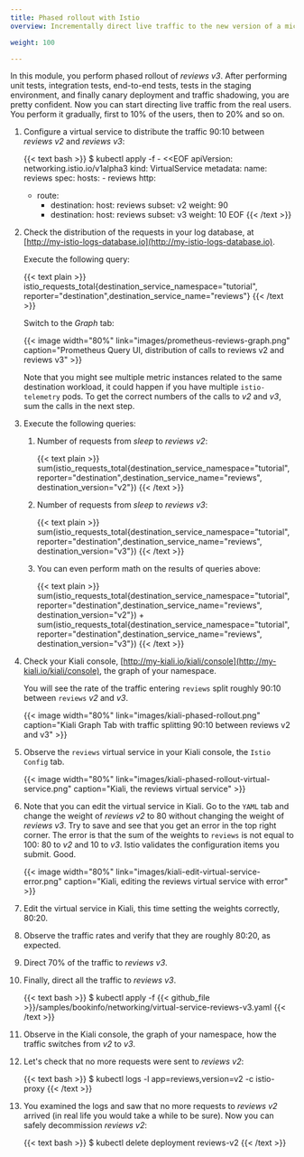 ```yaml
---
title: Phased rollout with Istio
overview: Incrementally direct live traffic to the new version of a microservice.

weight: 100

---
```


In this module, you perform phased rollout of _reviews v3_. After performing unit tests, integration tests,
end-to-end tests, tests in the staging environment, and finally canary deployment and traffic shadowing,
you are pretty confident.
Now you can start directing live traffic from the real users. You perform it gradually, first to 10% of the users,
then to 20% and so on.

1.  Configure a virtual service to distribute the traffic 90:10 between _reviews v2_ and _reviews v3_:

    {{< text bash >}}
    $ kubectl apply -f - <<EOF
    apiVersion: networking.istio.io/v1alpha3
    kind: VirtualService
    metadata:
      name: reviews
    spec:
      hosts:
        - reviews
      http:
      - route:
        - destination:
            host: reviews
            subset: v2
          weight: 90
        - destination:
            host: reviews
            subset: v3
          weight: 10
    EOF
    {{< /text >}}

1.  Check the distribution of the requests in your log database,
    at [http://my-istio-logs-database.io](http://my-istio-logs-database.io).

    Execute the following query:

    {{< text plain >}}
    istio_requests_total{destination_service_namespace="tutorial", reporter="destination",destination_service_name="reviews"}
    {{< /text >}}

    Switch to the _Graph_ tab:

    {{< image width="80%"
        link="images/prometheus-reviews-graph.png"
        caption="Prometheus Query UI, distribution of calls to reviews v2 and reviews v3"
        >}}

    Note that you might see multiple metric instances related to the same destination workload, it could
    happen if you have multiple `istio-telemetry` pods. To get the correct numbers of the calls to
    _v2_ and _v3_, sum the calls in the next step.

1.  Execute the following queries:

    1.  Number of requests from _sleep_ to _reviews v2_:

        {{< text plain >}}
        sum(istio_requests_total{destination_service_namespace="tutorial", reporter="destination",destination_service_name="reviews", destination_version="v2"})
        {{< /text >}}

    1.  Number of requests from _sleep_ to _reviews v3_:

        {{< text plain >}}
        sum(istio_requests_total{destination_service_namespace="tutorial", reporter="destination",destination_service_name="reviews", destination_version="v3"})
        {{< /text >}}

    1.  You can even perform math on the results of queries above:

        {{< text plain >}}
        sum(istio_requests_total{destination_service_namespace="tutorial", reporter="destination",destination_service_name="reviews", destination_version="v2"}) + sum(istio_requests_total{destination_service_namespace="tutorial", reporter="destination",destination_service_name="reviews", destination_version="v3"})
        {{< /text >}}

1.  Check your Kiali console,
    [http://my-kiali.io/kiali/console](http://my-kiali.io/kiali/console), the graph of your namespace.

    You will see the rate of the traffic entering `reviews` split roughly 90:10 between `reviews` _v2_ and _v3_.

    {{< image width="80%"
        link="images/kiali-phased-rollout.png"
        caption="Kiali Graph Tab with traffic splitting 90:10 between reviews v2 and v3"
        >}}

1.  Observe the `reviews` virtual service in your Kiali console, the `Istio Config` tab.

    {{< image width="80%"
        link="images/kiali-phased-rollout-virtual-service.png"
        caption="Kiali, the reviews virtual service"
        >}}

1.  Note that you can edit the virtual service in Kiali. Go to the `YAML` tab and change the weight of _reviews v2_ to
    80 without changing the weight of _reviews v3_.
    Try to save and see that you get an error in the top right corner. The error is that the sum of the weights to
    `reviews` is not equal to 100: 80 to _v2_ and 10 to _v3_. Istio validates the configuration items you submit. Good.

    {{< image width="80%"
        link="images/kiali-edit-virtual-service-error.png"
        caption="Kiali, editing the reviews virtual service with error"
        >}}

1.  Edit the virtual service in Kiali, this time setting the weights correctly, 80:20.

1.  Observe the traffic rates and verify that they are roughly 80:20, as expected.

1.  Direct 70% of the traffic to _reviews v3_.

1.  Finally, direct all the traffic to _reviews v3_.

    {{< text bash >}}
    $ kubectl apply -f {{< github_file >}}/samples/bookinfo/networking/virtual-service-reviews-v3.yaml
    {{< /text >}}

1.  Observe in the Kiali console, the graph of your namespace, how the traffic switches from _v2_ to _v3_.

1.  Let's check that no more requests were sent to _reviews v2_:

    {{< text bash >}}
    $ kubectl logs -l app=reviews,version=v2 -c istio-proxy
    {{< /text >}}

1.  You examined the logs and saw that no more requests to _reviews v2_ arrived
    (in real life you would take a while to be sure). Now you can safely decommission _reviews v2_:

    {{< text bash >}}
    $ kubectl delete deployment reviews-v2
    {{< /text >}}
